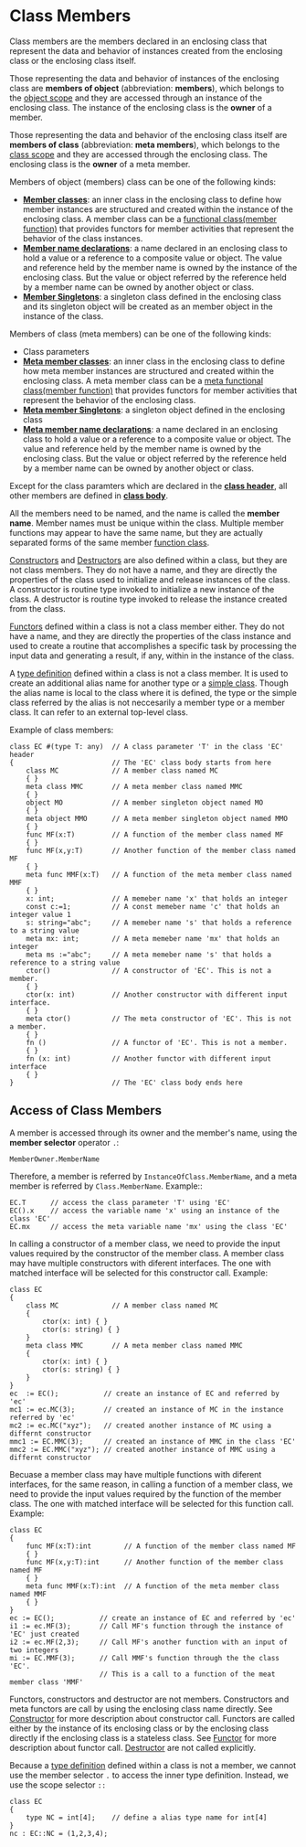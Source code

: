 # Class Members

Class members are the members declared in an enclosing class that represent the data and behavior of instances created from the enclosing class or the enclosing class itself.

Those representing the data and behavior of instances of the enclosing class are **members of object** (abbreviation: **members**), which belongs to the [object scope](Scopes.md) and they are accessed through an instance of the enclosing class. The instance of the enclosing class is the **owner** of a member.

Those representing the data and behavior of the enclosing class itself are **members of class** (abbreviation: **meta members**), which belongs to the [class scope](Scopes.md) and they are accessed through the enclosing class. The enclosing class is the **owner** of a meta member.

Members of object (members) class can be one of the following kinds:
* [**Member classes**](MemberClass.md): an inner class in the enclosing class to define how member instances are structured and created within the instance of the enclosing class. A member class can be a [functional class(member function)](FunctionClass.md) that provides functors for member activities that represent the behavior of the class instances.
* [**Member name declarations**](NameDeclaration.md): a name declared in an enclosing class to hold a value or a reference to a composite value or object. The value and reference held by the member name is owned by the instance of the enclosing class. But the value or object referred by the reference held by a member name can be owned by another object or class.
*  [**Member Singletons**](Singleton.md): a singleton class defined in the enclosing class and its singleton object will be created as an member object in the instance of the class.

Members of class (meta members) can be one of the following kinds:
* Class parameters
* [**Meta member classes**](MemberClass.md): an inner class in the enclosing class to define how meta member instances are structured and created within the enclosing class. A meta member class can be a [meta functional class(member function)](FunctionClass.md) that provides functors for member activities that represent the behavior of the enclosing class.
* [**Meta member Singletons**](Singleton.md): a singleton object defined in the enclosing class
* [**Meta member name declarations**](NameDeclaration.md): a name declared in an enclosing class to hold a value or a reference to a composite value or object. The value and reference held by the member name is owned by the enclosing class. But the value or object referred by the reference held by a member name can be owned by another object or class.

Except for the class paramters which are declared in the [**class header**](Class.md), all other members are defined in [**class body**](Class.md).

All the members need to be named, and the name is called the **member name**. Member names must be unique within the class. Multiple member functions may appear to have the same name, but they are actually separated forms of the same member [function class](FunctionClass.md).

[Constructors](Constructor.md) and [Destructors](Destructor.md) are also defined within a class, but they are not class members. They do not have a name, and they are directly the properties of the class used to initialize and release instances of the class. A constructor is routine type invoked to initialize a new instance of the class. A destructor is routine type invoked to release the instance created from the class.

[Functors](Functor.md) defined within a class is not a class member either. They do not have a name, and they are directly the properties of the class instance and used to create a routine that accomplishes a specific task by processing the input data and generating a result, if any, within in the instance of the class.

A [type definition](TypeDefinition.md) defined within a class is not a class member. It is used to create an additional alias name for another type or a [simple class](SimpleClass.md). Though the alias name is local to the class where it is defined, the type or the simple class referred by the alias is not neccesarily a member type or a member class. It can refer to an external top-level class.

Example of class members:
```altro
class EC #(type T: any)  // A class parameter 'T' in the class 'EC' header
{                        // The 'EC' class body starts from here
    class MC             // A member class named MC
    { }
    meta class MMC       // A meta member class named MMC
    { }
    object MO            // A member singleton object named MO
    { }
    meta object MMO      // A meta member singleton object named MMO
    { }
    func MF(x:T)         // A function of the member class named MF
    { }
    func MF(x,y:T)       // Another function of the member class named MF
    { }
    meta func MMF(x:T)   // A function of the meta member class named MMF
    { }
    x: int;              // A memeber name 'x' that holds an integer
    const c:=1;          // A const memeber name 'c' that holds an integer value 1
    s: string="abc";     // A memeber name 's' that holds a reference to a string value
    meta mx: int;        // A meta memeber name 'mx' that holds an integer
    meta ms :="abc";     // A meta memeber name 's' that holds a reference to a string value
    ctor()               // A constructor of 'EC'. This is not a member.
    { }
    ctor(x: int)         // Another constructor with different input interface.
    { }
    meta ctor()          // The meta constructor of 'EC'. This is not a member.
    { }
    fn ()                // A functor of 'EC'. This is not a member.
    { }
    fn (x: int)          // Another functor with different input interface
    { }
}                        // The 'EC' class body ends here
```

## Access of Class Members

A member is accessed through its owner and the member's name, using the **member selector** operator `.`:

```altscript
MemberOwner.MemberName
```
Therefore, a member is referred by `InstanceOfClass.MemberName`, and a meta member is referred by `Class.MemberName`. Example::
```altro
EC.T      // access the class parameter 'T' using 'EC'
EC().x    // access the variable name 'x' using an instance of the class 'EC'
EC.mx     // access the meta variable name 'mx' using the class 'EC'
```

In calling a constructor of a member class, we need to provide the input values required by the constructor of the member class. A member class may have multiple constructors with diferent interfaces. The one with matched interface will be selected for this constructor call. Example:
```altro
class EC
{
    class MC             // A member class named MC
    {
        ctor(x: int) { }
        ctor(s: string) { }
    }
    meta class MMC       // A meta member class named MMC
    {
        ctor(x: int) { }
        ctor(s: string) { }
    }
}
ec  := EC();           // create an instance of EC and referred by 'ec'
mc1 := ec.MC(3);       // created an instance of MC in the instance referred by 'ec'
mc2 := ec.MC("xyz");   // created another instance of MC using a differnt constructor
mmc1 := EC.MMC(3);     // created an instance of MMC in the class 'EC'
mmc2 := EC.MMC("xyz"); // created another instance of MMC using a differnt constructor
```
Becuase a member class may have multiple functions with diferent interfaces, for the same reason, in calling a function of a member class, we need to provide the input values required by the function of the member class.  The one with matched interface will be selected for this function call. Example:
```altro
class EC
{
    func MF(x:T):int        // A function of the member class named MF
    { }
    func MF(x,y:T):int      // Another function of the member class named MF
    { }
    meta func MMF(x:T):int  // A function of the meta member class named MMF
    { }
}
ec := EC();           // create an instance of EC and referred by 'ec'
i1 := ec.MF(3);       // Call MF's function through the instance of 'EC' just created
i2 := ec.MF(2,3);     // Call MF's another function with an input of two integers
mi := EC.MMF(3);      // Call MMF's function through the the class 'EC'.
                      // This is a call to a function of the meat member class 'MMF'
```

Functors, constructors and destructor are not members. Constructors and meta functors are call by using the enclosing class name directly. See [Constructor](Constructor.md) for more description about constructor call. Functors are called either by the instance of its enclosing class or by the enclosing class directly if the enclosing class is a stateless class. See [Functor](Functor.md) for more description about functor call. [Destructor](Destructor.md) are not called explicitly.

Because a [type definition](TypeDefinition.md) defined within a class is not a member, we cannot use the member selector `.` to access the inner type definition. Instead, we use the scope selector `::`
```altro
class EC
{
    type NC = int[4];    // define a alias type name for int[4]
}
nc : EC::NC = (1,2,3,4);
```
